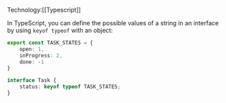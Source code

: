 Technology:[[Typescript]]

In TypeScript, you can define the possible values of a string in an interface by using `keyof typeof` with an object:

```typescript
export const TASK_STATES = {
	open: 1,
	inProgress: 2,
	done: -1
}

interface Task {
	status: keyof typeof TASK_STATES;
}
```